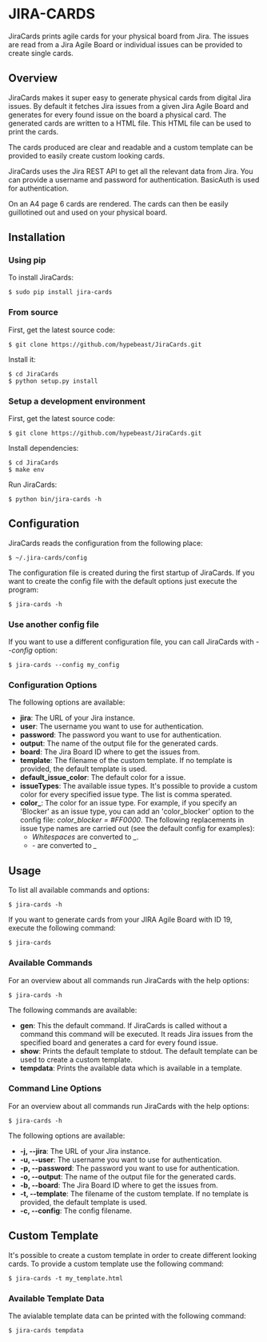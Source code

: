 # JIRA-CARDS

JiraCards prints agile cards for your physical board from Jira. The issues are read from a Jira Agile Board or individual issues can be provided to create single cards.

## Overview

JiraCards makes it super easy to generate physical cards from digital Jira issues. By default it fetches Jira issues from a given Jira Agile Board and generates for every found issue on the board a physical card. The generated cards are written to a HTML file. This HTML file can be used to print the cards.

The cards produced are clear and readable and a custom template can be provided to easily create custom looking cards.

JiraCards uses the Jira REST API to get all the relevant data from Jira. You can provide a username and password for authentication. BasicAuth is used for authentication.

On an A4 page 6 cards are rendered. The cards can then be easily guillotined out and used on your physical board.

## Installation

### Using pip

To install JiraCards:

    $ sudo pip install jira-cards

### From source

First, get the latest source code:

    $ git clone https://github.com/hypebeast/JiraCards.git

Install it:

    $ cd JiraCards
    $ python setup.py install

### Setup a development environment

First, get the latest source code:

    $ git clone https://github.com/hypebeast/JiraCards.git

Install dependencies:

    $ cd JiraCards
    $ make env

Run JiraCards:

    $ python bin/jira-cards -h

## Configuration

JiraCards reads the configuration from the following place:

    $ ~/.jira-cards/config

The configuration file is created during the first startup of JiraCards. If you want to create the config file with the default options just execute the program:

    $ jira-cards -h

### Use another config file

If you want to use a different configuration file, you can call JiraCards with *--config* option:

    $ jira-cards --config my_config

### Configuration Options

The following options are available:

  * **jira**: The URL of your Jira instance.
  * **user**: The username you want to use for authentication.
  * **password**: The password you want to use for authentication.
  * **output**: The name of the output file for the generated cards.
  * **board**: The Jira Board ID where to get the issues from.
  * **template**: The filename of the custom template. If no template is provided, the default template is used.
  * **default_issue_color**: The default color for a issue.
  * **issueTypes**: The available issue types. It's possible to provide a custom color for every specified issue type. The list is comma sperated.
  * **color_**: The color for an issue type. For example, if you specify an 'Blocker' as an issue type, you can add an 'color_blocker' option to the config file: *color_blocker = #FF0000*. The following replacements in issue type names are carried out (see the default config for examples):
    * *Whitespaces* are converted to *_*.
    * *-* are converted to *_*

## Usage

To list all available commands and options:

    $ jira-cards -h

If you want to generate cards from your JIRA Agile Board with ID 19, execute the following command:

    $ jira-cards

### Available Commands

For an overview about all commands run JiraCards with the help options:

    $ jira-cards -h

The following commands are available:

  * **gen**: This the default command. If JiraCards is called without a command this command will be executed. It reads Jira issues from the specified board and generates a card for every found issue.
  * **show**: Prints the default template to stdout. The default template can be used to create a custom template.
  * **tempdata**: Prints the available data which is available in a template.

### Command Line Options

For an overview about all commands run JiraCards with the help options:

    $ jira-cards -h

The following options are available:

  * **-j, --jira**: The URL of your Jira instance.
  * **-u, --user**: The username you want to use for authentication.
  * **-p, --password**: The password you want to use for authentication.
  * **-o, --output**: The name of the output file for the generated cards.
  * **-b, --board**: The Jira Board ID where to get the issues from.
  * **-t, --template**: The filename of the custom template. If no template is provided, the default template is used.
  * **-c, --config**: The config filename.

## Custom Template

It's possible to create a custom template in order to create different looking cards. To provide a custom template use the following command:

    $ jira-cards -t my_template.html

### Available Template Data

The avialable template data can be printed with the following command:

    $ jira-cards tempdata
